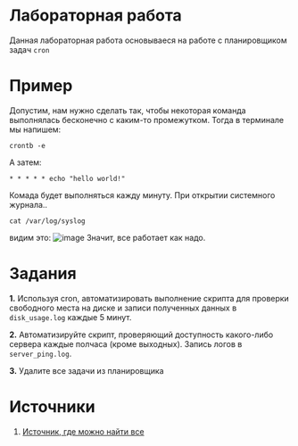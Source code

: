 # Лабораторная работа
Данная лабораторная работа основываеся на работе с планировщиком задач `cron`
# Пример
Допустим, нам нужно сделать так, чтобы некоторая команда выполнялась бесконечно с каким-то промежутком. Тогда в терминале мы напишем:
```
crontb -e
```
А затем:
```
* * * * * echo "hello world!"
```
Комада будет выполняться кажду минуту.
При открытии системного журнала..
```
cat /var/log/syslog
```
видим это:
![image](https://github.com/user-attachments/assets/a0b4838d-ff59-429f-922e-21cbec899558)
Значит, все работает как надо.
# Задания
**1.** Используя cron, автоматизировать выполнение скрипта для проверки свободного места на диске и записи полученных данных в `disk_usage.log` каждые 5 минут.

**2.** Автоматизируйте скрипт, проверяющий доступность какого-либо сервера каждые полчаса (кроме выходных). Запись логов в `server_ping.log`.

**3.** Удалите все задачи из планировщика

# Источники
1. [Источник, где можно найти все](https://www.google.com/)
   
